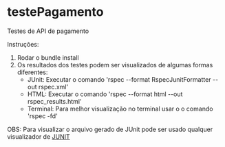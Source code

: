 # testePagamento
Testes de API de pagamento

Instruções:

1. Rodar o bundle install
2. Os resultados dos testes podem ser visualizados de algumas formas diferentes:
    * JUnit: Executar o comando 'rspec --format RspecJunitFormatter --out rspec.xml'
    * HTML: Executar o comando 'rspec --format html --out rspec_results.html'
    * Terminal: Para melhor visualização no terminal usar o o comando 'rspec -fd'
    
OBS: Para visualizar o arquivo gerado de JUnit pode ser usado qualquer visualizador de [JUNIT](https://github.com/lukejpreston/xunit-viewer)
